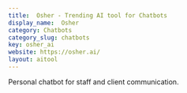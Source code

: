 ```yaml
---
title:  Osher - Trending AI tool for Chatbots
display_name:  Osher
category: Chatbots
category_slug: chatbots
key: osher_ai
website: https://osher.ai/
layout: aitool
---
```


Personal chatbot for staff and client communication.
